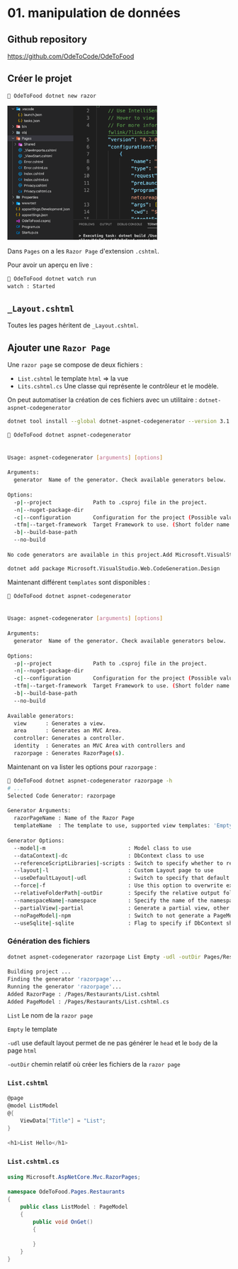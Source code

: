 # 01. manipulation de données

## Github repository

https://github.com/OdeToCode/OdeToFood

## Créer le projet

```bash
🦄 OdeToFood dotnet new razor
```

<img src="assets/Screenshot2020-10-27at16.20.25.png" alt="Screenshot 2020-10-27 at 16.20.25" style="zoom:33%;" />

Dans `Pages` on a les `Razor Page` d'extension `.cshtml`.

Pour avoir un aperçu en live :

```bash
🦄 OdeToFood dotnet watch run
watch : Started
```

## `_Layout.cshtml`

Toutes les pages héritent de `_Layout.cshtml`.

## Ajouter une `Razor Page`

Une `razor page` se compose de deux fichiers :

- `List.cshtml` le template `html` => la vue
- `Lits.cshtml.cs` Une classe qui représente le contrôleur et le modèle.

On peut automatiser la création de ces fichiers avec un utilitaire : `dotnet-aspnet-codegenerator`

```bash
dotnet tool install --global dotnet-aspnet-codegenerator --version 3.1.4
```

```bash
🦄 OdeToFood dotnet aspnet-codegenerator


Usage: aspnet-codegenerator [arguments] [options]

Arguments:
  generator  Name of the generator. Check available generators below.

Options:
  -p|--project             Path to .csproj file in the project.
  -n|--nuget-package-dir
  -c|--configuration       Configuration for the project (Possible values: Debug/ Release)
  -tfm|--target-framework  Target Framework to use. (Short folder name of the tfm. eg. net46)
  -b|--build-base-path
  --no-build

No code generators are available in this project.Add Microsoft.VisualStudio.Web.CodeGeneration.Design package to the project as a NuGet package reference.
```

```bash
dotnet add package Microsoft.VisualStudio.Web.CodeGeneration.Design
```

Maintenant différent `templates` sont disponibles :

```bash
🦄 OdeToFood dotnet aspnet-codegenerator


Usage: aspnet-codegenerator [arguments] [options]

Arguments:
  generator  Name of the generator. Check available generators below.

Options:
  -p|--project             Path to .csproj file in the project.
  -n|--nuget-package-dir
  -c|--configuration       Configuration for the project (Possible values: Debug/ Release)
  -tfm|--target-framework  Target Framework to use. (Short folder name of the tfm. eg. net46)
  -b|--build-base-path
  --no-build

Available generators:
  view      : Generates a view.
  area      : Generates an MVC Area.
  controller: Generates a controller.
  identity  : Generates an MVC Area with controllers and
  razorpage : Generates RazorPage(s).
```

Maintenant on va lister les options pour `razorpage` :

```bash
🦄 OdeToFood dotnet aspnet-codegenerator razorpage -h
# ...
Selected Code Generator: razorpage

Generator Arguments:
  razorPageName : Name of the Razor Page
  templateName  : The template to use, supported view templates: 'Empty|Create|Edit|Delete|Details|List'

Generator Options:
  --model|-m                          : Model class to use
  --dataContext|-dc                   : DbContext class to use
  --referenceScriptLibraries|-scripts : Switch to specify whether to reference script libraries in the generated views
  --layout|-l                         : Custom Layout page to use
  --useDefaultLayout|-udl             : Switch to specify that default layout should be used for the views
  --force|-f                          : Use this option to overwrite existing files
  --relativeFolderPath|-outDir        : Specify the relative output folder path from project where the file needs to be generated, if not specified, file will be generated in the project folder
  --namespaceName|-namespace          : Specify the name of the namespace to use for the generated PageModel
  --partialView|-partial              : Generate a partial view, other layout options (-l and -udl) are ignored if this is specified
  --noPageModel|-npm                  : Switch to not generate a PageModel class for Empty template
  --useSqlite|-sqlite                 : Flag to specify if DbContext should use SQLite instead of SQL Server.
```

### Génération des fichiers

```bash
dotnet aspnet-codegenerator razorpage List Empty -udl -outDir Pages/Restaurants/

Building project ...
Finding the generator 'razorpage'...
Running the generator 'razorpage'...
Added RazorPage : /Pages/Restaurants/List.cshtml
Added PageModel : /Pages/Restaurants/List.cshtml.cs
```

`List` Le nom de la `razor page`

`Empty` le template

`-udl` use default layout permet de ne pas générer le `head` et le `body` de la page `html`

`-outDir` chemin relatif où créer les fichiers de la `razor page`

### `List.cshtml`

```csharp
@page
@model ListModel
@{
    ViewData["Title"] = "List";
}

<h1>List Hello</h1>
```

### `List.cshtml.cs`

```csharp
using Microsoft.AspNetCore.Mvc.RazorPages;

namespace OdeToFood.Pages.Restaurants
{
    public class ListModel : PageModel
    {
        public void OnGet()
        {

        }
    }
}
```
